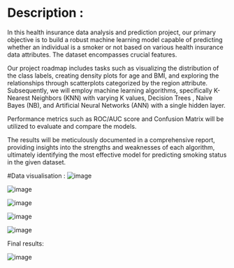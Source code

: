 # Description : 

In this health insurance data analysis and prediction project, our primary objective is to build a robust machine learning model capable of predicting whether an individual is a smoker or not based on various health insurance data attributes. The dataset encompasses crucial features.
  
 Our project roadmap includes tasks such as visualizing the distribution of the class labels, creating density plots for age and BMI, and exploring the relationships through scatterplots categorized by the region attribute. Subsequently, we will employ machine learning algorithms, specifically K-Nearest Neighbors (KNN) with varying K values, Decision Trees , Naive Bayes (NB), and Artificial Neural Networks (ANN) with a single hidden layer. 
 
 Performance metrics such as ROC/AUC score and Confusion Matrix will be utilized to evaluate and compare the models.
 
 The results will be meticulously documented in a comprehensive report, providing insights into the strengths and weaknesses of each algorithm, ultimately identifying the most effective model for predicting smoking status in the given dataset.
 
#Data visualisation :
 ![image](https://github.com/Vloxin/MachineLearning/assets/105583524/57d3bcf7-19f0-4ea9-b4eb-6b1392ab0a58)


![image](https://github.com/Vloxin/MachineLearning/assets/105583524/6bcfdb31-171b-4d34-bc14-ae8d6b5961dc)


![image](https://github.com/Vloxin/MachineLearning/assets/105583524/af5975f3-11c8-4593-85a2-db10df1f805d)


![image](https://github.com/Vloxin/MachineLearning/assets/105583524/e2d585d2-5c80-49a3-a046-2f72bba7e8a6)


![image](https://github.com/Vloxin/MachineLearning/assets/105583524/765d0af5-70d1-4bb5-82a1-ea84786bb251)

Final results:

![image](https://github.com/Vloxin/MachineLearning/assets/105583524/3eb38cab-50e6-424c-b7b8-a8b603c7fff1)


